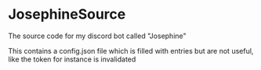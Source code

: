 # JosephineSource
The source code for my discord bot called "Josephine"

This contains a config.json file which is filled with entries but are not useful, like the token for instance is invalidated
